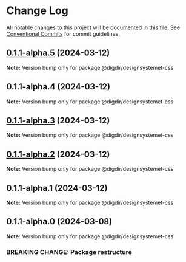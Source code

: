 # Change Log

All notable changes to this project will be documented in this file.
See [Conventional Commits](https://conventionalcommits.org) for commit guidelines.

## [0.1.1-alpha.5](https://github.com/digdir/designsystemet/compare/@digdir/designsystemet-css@0.1.1-alpha.4...@digdir/designsystemet-css@0.1.1-alpha.5) (2024-03-12)

**Note:** Version bump only for package @digdir/designsystemet-css

## 0.1.1-alpha.4 (2024-03-12)

**Note:** Version bump only for package @digdir/designsystemet-css

## [0.1.1-alpha.3](https://github.com/digdir/designsystemet/compare/@digdir/designsystemet-css@0.1.1-alpha.2...@digdir/designsystemet-css@0.1.1-alpha.3) (2024-03-12)

**Note:** Version bump only for package @digdir/designsystemet-css

## [0.1.1-alpha.2](https://github.com/digdir/designsystemet/compare/@digdir/designsystemet-css@0.1.1-alpha.1...@digdir/designsystemet-css@0.1.1-alpha.2) (2024-03-12)

**Note:** Version bump only for package @digdir/designsystemet-css

## 0.1.1-alpha.1 (2024-03-12)

**Note:** Version bump only for package @digdir/designsystemet-css

## 0.1.1-alpha.0 (2024-03-08)

**Note:** Version bump only for package @digdir/designsystemet-css

### BREAKING CHANGE: Package restructure
